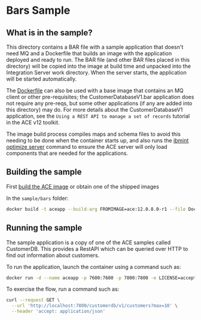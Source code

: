 
# Bars Sample

## What is in the sample?

This directory contains a BAR file with a sample application that doesn't need MQ and a Dockerfile
that builds an image with the application deployed and ready to run. The BAR file (and other BAR 
files placed in this directory) will be copied into the image at build time and unpacked into the 
Integration Server work directory. When the server starts, the application will be started automatically. 

The [Dockerfile](Dockerfile) can also be used with a base image that contains an MQ client or
other pre-requisites; the CustomerDatabaseV1.bar application does not require any pre-reqs, but
some other applications (if any are added into this directory) may do. For more details about the 
CustomerDatabaseV1 application, see the `Using a REST API to manage a set of records` tutorial
in the ACE v12 toolkit.

The image build process compiles maps and schema files to avoid this needing to be done when the
container starts up, and also runs the [ibmint optimize server](https://www.ibm.com/docs/en/app-connect/12.0?topic=commands-ibmint-optimize-server-command)
command to ensure the ACE server will only load components that are needed for the applications.


## Building the sample

First [build the ACE image](../../README.md#Building-a-container-image) or obtain one of the shipped images

In the `sample/bars` folder:

```bash
docker build -t aceapp --build-arg FROMIMAGE=ace:12.0.8.0-r1 --file Dockerfile .
```

## Running the sample

The sample application is a copy of one of the ACE samples called CustomerDB. This provides a RestAPI 
which can be queried over HTTP to find out information about customers.

To run the application, launch the container using a command such as:

```bash
docker run -d --name aceapp -p 7600:7600 -p 7800:7800 -e LICENSE=accept aceapp
```

To exercise the flow, run a command such as:

```bash
curl --request GET \
  --url 'http://localhost:7800/customerdb/v1/customers?max=10' \
  --header 'accept: application/json'
```
